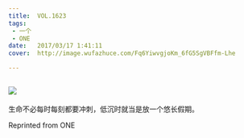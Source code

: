 ```yaml
---
title:	VOL.1623
tags:
 - 一个
 - ONE
date:	2017/03/17 1:41:11
cover:	http://image.wufazhuce.com/Fq6YiwvgjoKm_6fG5SgVBFfm-Lhe

---
```

![](http://image.wufazhuce.com/Fq6YiwvgjoKm_6fG5SgVBFfm-Lhe)
---

生命不必每时每刻都要冲刺，低沉时就当是放一个悠长假期。
 
Reprinted from ONE
